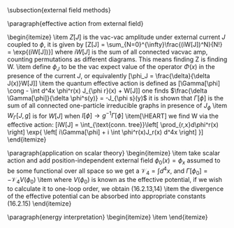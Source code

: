 \subsection{external field methods}

\paragraph{effective action from external field}

\begin{itemize}
    \item $Z[J]$ is the vac-vac amplitude under external current $J$ coupled to $\phi$, it is given by
    \[Z[J] = \sum_{N=0}^{\infty}\frac{(iW[J])^N}{N!} = \exp{(iW[J])}\]
    where $iW[J]$ is the sum of all connected vacvac amp, counting permutations as different diagrams. This means finding Z is finding W.
    \item define $\phi_J$ to be the vac expect value of the operator $\Phi(x)$ in the presence of the current $J$, 
    or equivalently
    \[\phi_J = \frac{\delta}{\delta J(x)}W[J]\]
    \item the quantum effective action is defined as
    \[\Gamma[\phi] \cong - \int d^4x \phi^r(x) J_{\phi r}(x) + W[J]\]
    one finds $\frac{\delta \Gamma[\phi]}{\delta \phi^s(y)} = -J_{\phi s}(y)$
    it is shown that $\Gamma[\phi]$ is the sum of all connected one-particle irreducible graphs in presence of $J_\phi$
    \item $W_\Gamma [J,g]$ is for $W[J]$ when $I[\phi] \rightarrow g^{-1}\Gamma[\phi]$
    \item[\HEART] we find W via the effective action: 
    \[iW[J] = \int_{\text{conn. tree}}\left[ \prod_{r,x}d\phi^r(x) \right] \exp{ \left[ i\Gamma[\phi] + i \int \phi^r(x)J_r(x) d^4x \right] }\]
\end{itemize}

\paragraph{application on scalar theory}
\begin{itemize}
    \item take scalar action and add position-independent external field $\phi_0(x) = \phi_x$ assumed to be some functional over all space so we get a $\mathscr{V}_4 = \int d^4x$, and $\Gamma[\phi_0] = - \mathscr{V}_4 V(\phi_0)$
    \item where $V(\phi_0)$ is known as the effective potential, if we wish to calculate it to one-loop order, we obtain (16.2.13,14)
    \item the divergence of the effective potential can be absorbed into appropriate constants (16.2.15)
\end{itemize}


\paragraph{energy interpretation}
\begin{itemize}
    \item 
\end{itemize}

